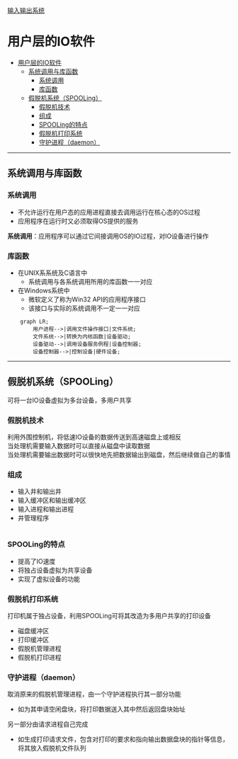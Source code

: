 [输入输出系统](../操作系统原理.md)
# 用户层的IO软件
<!-- TOC -->

- [用户层的IO软件](#用户层的io软件)
  - [系统调用与库函数](#系统调用与库函数)
    - [系统调用](#系统调用)
    - [库函数](#库函数)
  - [假脱机系统（SPOOLing）](#假脱机系统spooling)
    - [假脱机技术](#假脱机技术)
    - [组成](#组成)
    - [SPOOLing的特点](#spooling的特点)
    - [假脱机打印系统](#假脱机打印系统)
    - [守护进程（daemon）](#守护进程daemon)

<!-- /TOC -->
---
## 系统调用与库函数
### 系统调用
* 不允许运行在用户态的应用进程直接去调用运行在核心态的OS过程
* 应用程序在运行时又必须取得OS提供的服务

**系统调用**：应用程序可以通过它间接调用OS的IO过程，对IO设备进行操作

### 库函数
* 在UNIX系系统及C语言中
    * 系统调用与各系统调用所用的库函数一一对应
* 在Windows系统中
    * 微软定义了称为Win32 API的应用程序接口
    * 该接口与实际的系统调用不一定一一对应

```mermaid
    graph LR;
        用户进程-->|调用文件操作接口|文件系统;
        文件系统-->|转换为内核函数|设备驱动;
        设备驱动-->|调用设备服务例程|设备控制器;
        设备控制器-->|控制设备|硬件设备;
```

---
## 假脱机系统（SPOOLing）
可将一台IO设备虚拟为多台设备，多用户共享
### 假脱机技术
利用外围控制机，将低速IO设备的数据传送到高速磁盘上或相反  
当处理机需要输入数据时可以直接从磁盘中读取数据  
当处理机需要输出数据时可以很快地先把数据输出到磁盘，然后继续做自己的事情

### 组成
* 输入井和输出井
* 输入缓冲区和输出缓冲区
* 输入进程和输出进程
* 井管理程序

![]()

### SPOOLing的特点
* 提高了IO速度
* 将独占设备虚拟为共享设备
* 实现了虚拟设备的功能

### 假脱机打印系统
打印机属于独占设备，利用SPOOLing可将其改造为多用户共享的打印设备
* 磁盘缓冲区
* 打印缓冲区
* 假脱机管理进程
* 假脱机打印进程

### 守护进程（daemon）
取消原来的假脱机管理进程，由一个守护进程执行其一部分功能
* 如为其申请空闲盘块，将打印数据送入其中然后返回盘块始址

另一部分由请求进程自己完成
* 如生成打印请求文件，包含对打印的要求和指向输出数据盘块的指针等信息，将其放入假脱机文件队列